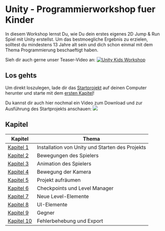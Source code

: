 # Unity - Programmierworkshop fuer Kinder

In diesem Workshop lernst Du, wie Du dein erstes eigenes 2D Jump & Run Spiel mit Unity erstellst. 
Um das bestmoegliche Ergebnis zu erzielen, solltest du mindestens 13 Jahre alt sein und dich schon einmal mit dem Thema Programmierung beschaeftigt haben. 

Sieh dir auch gerne unser Teaser-Video an:
<a href="https://www.youtube.com/watch?v=p6hpitw_MUc" target="_blank">
![Unity Kids Workshop](https://flamme.dev/GitHub/UnityKidsWorkshop/UnityKidsWorkshop-1.png)
</a>


## Los gehts

Um direkt loszulegen, lade dir das [Startprojekt](https://github.com/FrankFlamme/UnityKidsWorkshop/releases/tag/0.1) auf deinen Computer herunter und starte mit dem [ersten Kapitel](/docs/01-start.md)!

Du kannst dir auch hier nochmal ein Video zum Download und zur Ausführung des Startprojekts anschauen:
<a href="https://www.youtube.com/watch?v=LzpCKV-ISOk" target="_blank">
   <img src="https://img.youtube.com/vi/LzpCKV-ISOk/0.jpg">
</a>


## Kapitel

| Kapitel | Thema |
| ----- | ---- |
| [Kapitel 1](/docs/01-start.md) | Installation von Unity und Starten des Projekts |
| [Kapitel 2](/docs/02-playermovement.md) | Bewegungen des Spielers
| [Kapitel 3](/docs/03-animations.md) | Animation des Spielers
| [Kapitel 4](/docs/04-camera.md) | Bewegung der Kamera
| [Kapitel 5](/docs/05-cleanup.md) | Projekt aufräumen
| [Kapitel 6](/docs/06-checkpoints.md) | Checkpoints und Level Manager
| [Kapitel 7](/docs/07-level_elements.md) | Neue Level-Elemente
| [Kapitel 8](/docs/08-ui_elements.md) | UI-Elemente
| [Kapitel 9](/docs/09-enemies.md) | Gegner
| [Kapitel 10](/docs/10-bugfixes_export.md) | Fehlerbehebung und Export
